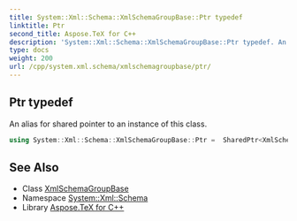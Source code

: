 ```yaml
---
title: System::Xml::Schema::XmlSchemaGroupBase::Ptr typedef
linktitle: Ptr
second_title: Aspose.TeX for C++
description: 'System::Xml::Schema::XmlSchemaGroupBase::Ptr typedef. An alias for shared pointer to an instance of this class in C++.'
type: docs
weight: 200
url: /cpp/system.xml.schema/xmlschemagroupbase/ptr/
---
```

## Ptr typedef


An alias for shared pointer to an instance of this class.

```cpp
using System::Xml::Schema::XmlSchemaGroupBase::Ptr =  SharedPtr<XmlSchemaGroupBase>
```

## See Also

* Class [XmlSchemaGroupBase](../)
* Namespace [System::Xml::Schema](../../)
* Library [Aspose.TeX for C++](../../../)
